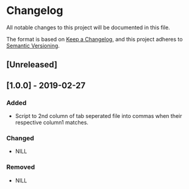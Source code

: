 # Changelog
All notable changes to this project will be documented in this file.

The format is based on [Keep a Changelog](https://keepachangelog.com/en/1.0.0/),
and this project adheres to [Semantic Versioning](https://semver.org/spec/v2.0.0.html).

## [Unreleased]

## [1.0.0] - 2019-02-27
### Added
- Script to 2nd column of tab seperated file into commas when their respective column1 matches.
### Changed
- NILL
### Removed
- NILL
